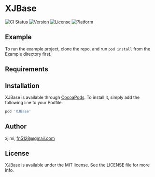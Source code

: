 # XJBase

[![CI Status](https://img.shields.io/travis/xjimi/XJBase.svg?style=flat)](https://travis-ci.org/xjimi/XJBase)
[![Version](https://img.shields.io/cocoapods/v/XJBase.svg?style=flat)](https://cocoapods.org/pods/XJBase)
[![License](https://img.shields.io/cocoapods/l/XJBase.svg?style=flat)](https://cocoapods.org/pods/XJBase)
[![Platform](https://img.shields.io/cocoapods/p/XJBase.svg?style=flat)](https://cocoapods.org/pods/XJBase)

## Example

To run the example project, clone the repo, and run `pod install` from the Example directory first.

## Requirements

## Installation

XJBase is available through [CocoaPods](https://cocoapods.org). To install
it, simply add the following line to your Podfile:

```ruby
pod 'XJBase'
```

## Author

xjimi, fn5128@gmail.com

## License

XJBase is available under the MIT license. See the LICENSE file for more info.
